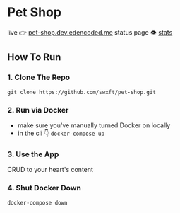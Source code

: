 
# Pet Shop
live 👉 [pet-shop.dev.edencoded.me](http://pet-shop.dev.edencoded.me/)
status page 👁️ [stats](https://stats.uptimerobot.com/9oXBgcR2nz)

## How To Run

### 1. Clone The Repo
`git clone https://github.com/swxft/pet-shop.git`

### 2. Run via Docker
- make sure you've manually turned Docker on locally
- in the cli 👇
`docker-compose up` 

### 3. Use the App
CRUD to your heart's content

### 4. Shut Docker Down
`docker-compose down` 
